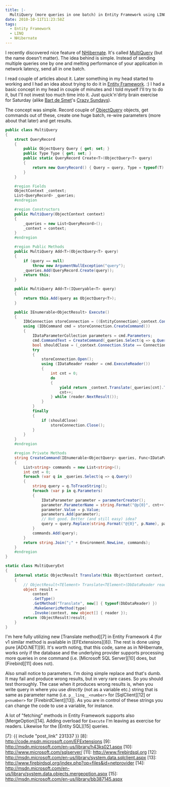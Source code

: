```yaml
---
title: |-
  MultiQuery (more queries in one batch) in Entity Framework using LINQ
date: 2010-10-11T11:23:58Z
tags:
  - Entity Framework
  - LINQ
  - NHibernate
---
```

I recently discovered nice feature of [NHibernate][1]. It's called [MultiQuery][2] (but the name doesn't matter). The idea behind is simple. Instead of sending multiple queries one by one and melting performance of your application in network latency, send all in one batch.

I read couple of articles about it. Later something in my head started to working and I had an idea about trying to do it in [Entity Framework][3]. :) I had a basic concept in my head in couple of minutes and I told myself I'll try to do it, but I'll not invest too much time into it. Just quick'n'dirty brain exercise for Saturday (alike [Bart de Smet][4]'s [Crazy Sundays][5]).

The concept was simple. Record couple of [ObjectQuery][6] objects, get commands out of these, create one huge batch, re-wire parameters (more about that later) and get results.

```csharp
public class MultiQuery
{
	struct QueryRecord
	{
		public ObjectQuery Query { get; set; }
		public Type Type { get; set; }
		public static QueryRecord Create<T>(ObjectQuery<T> query)
		{
			return new QueryRecord() { Query = query, Type = typeof(T) };
		}
	}

	#region Fields
	ObjectContext _context;
	List<QueryRecord> _queries;
	#endregion

	#region Constructors
	public MultiQuery(ObjectContext context)
	{
		_queries = new List<QueryRecord>();
		_context = context;
	}
	#endregion

	#region Public Methods
	public MultiQuery Add<T>(ObjectQuery<T> query)
	{
		if (query == null)
			throw new ArgumentNullException("query");
		_queries.Add(QueryRecord.Create(query));
		return this;
	}

	public MultiQuery Add<T>(IQueryable<T> query)
	{
		return this.Add(query as ObjectQuery<T>);
	}

	public IEnumerable<ObjectResult> Execute()
	{
		IDbConnection storeConnection = ((EntityConnection)_context.Connection).StoreConnection;
		using (IDbCommand cmd = storeConnection.CreateCommand())
		{
			IDataParameterCollection parameters = cmd.Parameters;
			cmd.CommandText = CreateCommand(_queries.Select(q => q.Query), cmd.CreateParameter, ref parameters);
			bool shouldClose = (_context.Connection.State == ConnectionState.Closed);
			try
			{
				storeConnection.Open();
				using (IDataReader reader = cmd.ExecuteReader())
				{
					int cnt = 0;
					do
					{
						yield return _context.Translate(_queries[cnt].Type, reader);
						cnt++;
					} while (reader.NextResult());
				}
			}
			finally
			{
				if (shouldClose)
					storeConnection.Close();
			}
		}
	}
	#endregion

	#region Private Methods
	string CreateCommand(IEnumerable<ObjectQuery> queries, Func<IDataParameter> parameterCreator, ref IDataParameterCollection parameters)
	{
		List<string> commands = new List<string>();
		int cnt = 0;
		foreach (var q in _queries.Select(q => q.Query))
		{
			string query = q.ToTraceString();
			foreach (var p in q.Parameters)
			{
				IDataParameter parameter = parameterCreator();
				parameter.ParameterName = string.Format("@p{0}", cnt++);
				parameter.Value = p.Value;
				parameters.Add(parameter);
				// Not good. Better (and still easy) idea?
				query = query.Replace(string.Format("@{0}", p.Name), parameter.ParameterName);
			}
			commands.Add(query);
		}
		return string.Join(";" + Environment.NewLine, commands);
	}
	#endregion
}

static class MultiQueryExt
{
	internal static ObjectResult Translate(this ObjectContext context, Type type, IDataReader reader)
	{
		// ObjectResult<TElement> Translate<TElement>(DbDataReader reader)
		object result =
			context
			.GetType()
			.GetMethod("Translate", new[] { typeof(DbDataReader) })
			.MakeGenericMethod(type)
			.Invoke(context, new object[] { reader });
		return (ObjectResult)result;
	}
}
```

I'm here fully utilizing new [Translate method][7] in Entity Framework 4 (for v1 similar method is available in [EFExtensions][8]). The rest is done using pure [ADO.NET][9]. It's worth noting, that this code, same as in NHibernate, works only if the database and the underlying provider supports processing more queries in one command (i.e. [Microsoft SQL Server][10] does, but [Firebird][11] does not).

Also small notice to parameters. I'm doing simple replace and that's dumb. It may fail and produce wrong results, but in very rare cases. So you should test thoroughly. The case when it produces wrong results is, when you write query in where you use _directly_ (not as a variable etc.) string that is same as parameter name (i.e. `p__linq__<number>` for [SqlClient][12] or `p<number>` for [FirebirdClient][13]). As you are in control of these strings you can change the code to use a variable, for instance.

A lot of "fetching" methods in Entity Framework supports also [MergeOption][14]. Adding overload for `Execute` I'm leaving as exercise for readers. Likewise for the [Entity SQL][15] queries.

[1]: http://www.nhforge.org/
[2]: http://nhforge.org/doc/nh/en/index.html#performance-multi-query
[3]: http://msdn.microsoft.com/en-us/library/bb399572.aspx
[4]: http://community.bartdesmet.net/blogs/bart/Default.aspx
[5]: http://community.bartdesmet.net/blogs/bart/archive/tags/Crazy+Sundays/default.aspx
[6]: http://msdn.microsoft.com/en-us/library/bb345303.aspx
[7]: {{ include "post_link" 231337 }}
[8]: http://code.msdn.microsoft.com/EFExtensions
[9]: http://msdn.microsoft.com/en-us/library/h43ks021.aspx
[10]: http://www.microsoft.com/sqlserver/
[11]: http://www.firebirdsql.org
[12]: http://msdn.microsoft.com/en-us/library/system.data.sqlclient.aspx
[13]: http://www.firebirdsql.org/index.php?op=files&id=netprovider
[14]: http://msdn.microsoft.com/en-us/library/system.data.objects.mergeoption.aspx
[15]: http://msdn.microsoft.com/en-us/library/bb387145.aspx